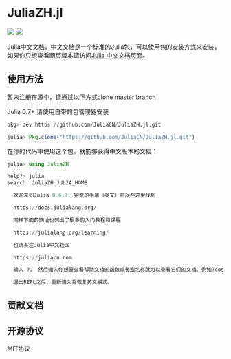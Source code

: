 # JuliaZH.jl

[![](https://img.shields.io/badge/docs-stable-blue.svg)](https://juliacn.github.io/JuliaZH.jl/stable)
[![](https://img.shields.io/badge/docs-latest-blue.svg)](https://juliacn.github.io/JuliaZH.jl/latest)

Julia中文文档，中文文档是一个标准的Julia包，可以使用包的安装方式来安装，
如果你只想查看网页版本请访问[Julia 中文文档页面](https://juliacn.github.io/JuliaZH.jl)。

## 使用方法

暂未注册在源中，请通过以下方式clone master branch

Julia 0.7+ 请使用自带的包管理器安装

```julia
pkg> dev https://github.com/JuliaCN/JuliaZH.jl.git
```

```julia
julia> Pkg.clone("https://github.com/JuliaCN/JuliaZH.jl.git")
```

在你的代码中使用这个包，就能够获得中文版本的文档：

```julia
julia> using JuliaZH

help?> julia
search: JuliaZH JULIA_HOME

  欢迎来到Julia 0.6.3. 完整的手册（英文）可以在这里找到

  https://docs.julialang.org/

  同样下面的网址也列出了很多的入门教程和课程

  https://julialang.org/learning/

  也请关注Julia中文社区

  https://juliacn.com

  输入 ?， 然后输入你想要查看帮助文档的函数或者宏名称就可以查看它们的文档。例如?cos, 或者 ?@time 然后按回车键即可。

  退出REPL之后，重新进入将恢复英文模式。
```

<!--
Julia 0.7+ 请使用自带的包管理器安装

```julia
pkg> add JuliaZH
```

Julia 0.6 请在REPL中使用如下命令

```julia
julia> Pkg.add("JuliaZH")
``` -->

## 贡献文档

## 开源协议

MIT协议
